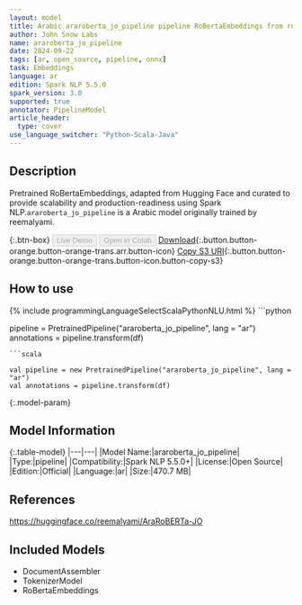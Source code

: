 ```yaml
---
layout: model
title: Arabic araroberta_jo_pipeline pipeline RoBertaEmbeddings from reemalyami
author: John Snow Labs
name: araroberta_jo_pipeline
date: 2024-09-22
tags: [ar, open_source, pipeline, onnx]
task: Embeddings
language: ar
edition: Spark NLP 5.5.0
spark_version: 3.0
supported: true
annotator: PipelineModel
article_header:
  type: cover
use_language_switcher: "Python-Scala-Java"
---
```


## Description

Pretrained RoBertaEmbeddings, adapted from Hugging Face and curated to provide scalability and production-readiness using Spark NLP.`araroberta_jo_pipeline` is a Arabic model originally trained by reemalyami.

{:.btn-box}
<button class="button button-orange" disabled>Live Demo</button>
<button class="button button-orange" disabled>Open in Colab</button>
[Download](https://s3.amazonaws.com/auxdata.johnsnowlabs.com/public/models/araroberta_jo_pipeline_ar_5.5.0_3.0_1726999534008.zip){:.button.button-orange.button-orange-trans.arr.button-icon}
[Copy S3 URI](s3://auxdata.johnsnowlabs.com/public/models/araroberta_jo_pipeline_ar_5.5.0_3.0_1726999534008.zip){:.button.button-orange.button-orange-trans.button-icon.button-copy-s3}

## How to use



<div class="tabs-box" markdown="1">
{% include programmingLanguageSelectScalaPythonNLU.html %}
```python

pipeline = PretrainedPipeline("araroberta_jo_pipeline", lang = "ar")
annotations =  pipeline.transform(df)   

```
```scala

val pipeline = new PretrainedPipeline("araroberta_jo_pipeline", lang = "ar")
val annotations = pipeline.transform(df)

```
</div>

{:.model-param}
## Model Information

{:.table-model}
|---|---|
|Model Name:|araroberta_jo_pipeline|
|Type:|pipeline|
|Compatibility:|Spark NLP 5.5.0+|
|License:|Open Source|
|Edition:|Official|
|Language:|ar|
|Size:|470.7 MB|

## References

https://huggingface.co/reemalyami/AraRoBERTa-JO

## Included Models

- DocumentAssembler
- TokenizerModel
- RoBertaEmbeddings